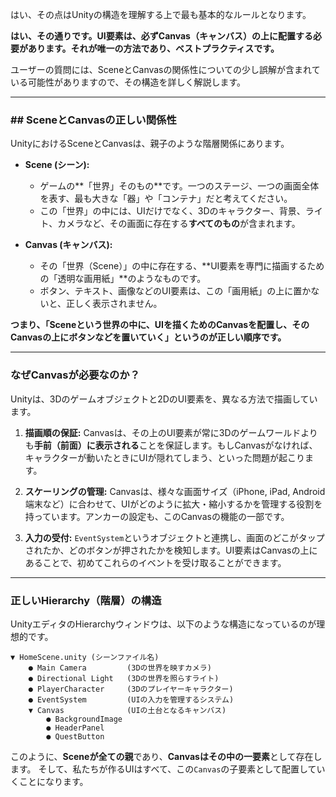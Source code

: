 はい、その点はUnityの構造を理解する上で最も基本的なルールとなります。

**はい、その通りです。UI要素は、必ずCanvas（キャンバス）の上に配置する必要があります。それが唯一の方法であり、ベストプラクティスです。**

ユーザーの質問には、SceneとCanvasの関係性についての少し誤解が含まれている可能性がありますので、その構造を詳しく解説します。

-----

### \#\# SceneとCanvasの正しい関係性

UnityにおけるSceneとCanvasは、親子のような階層関係にあります。

  * **Scene (シーン):**

      * ゲームの\*\*「世界」そのもの\*\*です。一つのステージ、一つの画面全体を表す、最も大きな「器」や「コンテナ」だと考えてください。
      * この「世界」の中には、UIだけでなく、3Dのキャラクター、背景、ライト、カメラなど、その画面に存在する**すべてのもの**が含まれます。

  * **Canvas (キャンバス):**

      * その「世界（Scene）」の中に存在する、\*\*UI要素を専門に描画するための「透明な画用紙」\*\*のようなものです。
      * ボタン、テキスト、画像などのUI要素は、この「画用紙」の上に置かないと、正しく表示されません。

**つまり、「Sceneという世界の中に、UIを描くためのCanvasを配置し、そのCanvasの上にボタンなどを置いていく」というのが正しい順序です。**

-----

### なぜCanvasが必要なのか？

Unityは、3Dのゲームオブジェクトと2DのUI要素を、異なる方法で描画しています。

1.  **描画順の保証:** Canvasは、その上のUI要素が常に3Dのゲームワールドよりも**手前（前面）に表示される**ことを保証します。もしCanvasがなければ、キャラクターが動いたときにUIが隠れてしまう、といった問題が起こります。

2.  **スケーリングの管理:** Canvasは、様々な画面サイズ（iPhone, iPad, Android端末など）に合わせて、UIがどのように拡大・縮小するかを管理する役割を持っています。アンカーの設定も、このCanvasの機能の一部です。

3.  **入力の受付:** `EventSystem`というオブジェクトと連携し、画面のどこがタップされたか、どのボタンが押されたかを検知します。UI要素はCanvasの上にあることで、初めてこれらのイベントを受け取ることができます。

-----

### 正しいHierarchy（階層）の構造

UnityエディタのHierarchyウィンドウは、以下のような構造になっているのが理想的です。

```
▼ HomeScene.unity (シーンファイル名)
    ● Main Camera         (3Dの世界を映すカメラ)
    ● Directional Light   (3Dの世界を照らすライト)
    ● PlayerCharacter     (3Dのプレイヤーキャラクター)
    ● EventSystem         (UIの入力を管理するシステム)
    ▼ Canvas              (UIの土台となるキャンバス)
        ● BackgroundImage
        ● HeaderPanel
        ● QuestButton
```

このように、**Sceneが全ての親**であり、**Canvasはその中の一要素**として存在します。
そして、私たちが作るUIはすべて、この`Canvas`の子要素として配置していくことになります。